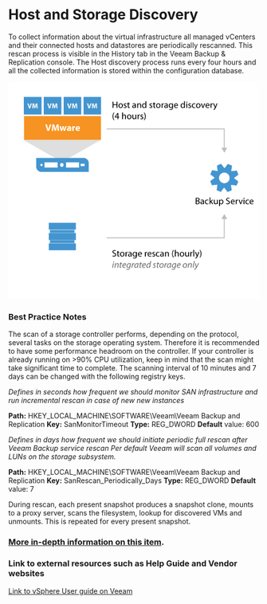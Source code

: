 # **Host and Storage Discovery**

To collect information about the virtual infrastructure all managed vCenters and their connected hosts and datastores are periodically rescanned. This rescan process is visible in the History tab in the Veeam Backup & Replication console. The Host discovery process runs every four hours and all the collected information is stored within the configuration database.


![Host and storage discovery](../Pictures/backup_server_data_flow_1.png)

### Best Practice Notes

The scan of a storage controller performs, depending on the protocol, several tasks on the storage operating system. Therefore it is recommended to have some performance headroom on the controller. If your controller is already running on >90% CPU utilization, keep in mind that the scan might take significant time to complete.
The scanning interval of 10 minutes and 7 days can be changed with the following registry keys.

*Defines in seconds how frequent we should monitor SAN infrastructure and run incremental rescan in case of new new instances*

**Path:** HKEY_LOCAL_MACHINE\SOFTWARE\Veeam\Veeam Backup and Replication
**Key:** SanMonitorTimeout
**Type:** REG_DWORD
**Default** value: 600

*Defines in days how frequent we should initiate periodic full rescan after Veeam Backup service rescan Per default Veeam will scan all volumes and LUNs on the storage subsystem.*

**Path:** HKEY_LOCAL_MACHINE\SOFTWARE\Veeam\Veeam Backup and Replication
**Key:** SanRescan_Periodically_Days
**Type:** REG_DWORD
**Default** value: 7


 During rescan, each present snapshot produces a snapshot clone, mounts to a proxy server, scans the filesystem, lookup for discovered VMs and unmounts. This is repeated for every present snapshot.

### [More in-depth information on this item](../Section_2/More_information_on_Host_and_Storage_Discovery.md).



### Link to external resources such as Help Guide and Vendor websites

[Link to vSphere User guide on Veeam ](https://helpcenter.veeam.com/docs/backup/vsphere/storage_rescan.html?ver=95u4)
